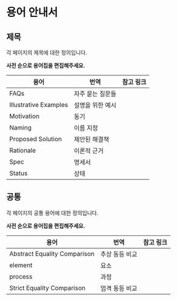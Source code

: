 # 용어 안내서

## 제목

각 페이지의 제목에 대한 정의입니다.

**사전 순으로 용어집을 편집해주세요.**

| 용어 | 번역 | 참고 링크 |
| --- | --- | --- |
| FAQs | 자주 묻는 질문들 | |
| Illustrative Examples | 설명을 위한 예시 | |
| Motivation | 동기 | |
| Naming | 이름 지정 | |
| Proposed Solution | 제안된 해결책 | |
| Rationale | 이론적 근거 | |
| Spec | 명세서 | |
| Status | 상태 | |

## 공통

각 페이지의 공통 용어에 대한 정의입니다.

**사전 순으로 용어집을 편집해주세요.**

| 용어 | 번역 | 참고 링크 |
| --- | --- | --- |
| Abstract Equality Comparison | 추상 동등 비교 | |
| element | 요소 | |
| process | 과정 | |
| Strict Equality Comparison | 엄격 동등 비교 | |

